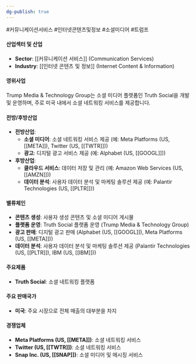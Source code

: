 ```yaml
---
dg-publish: true
---
```

#커뮤니케이션서비스 #인터넷콘텐츠및정보 #소셜미디어 #트럼프

#### 산업섹터 및 산업

- **Sector**: [[커뮤니케이션 서비스]] (Communication Services)
- **Industry**: [[인터넷 콘텐츠 및 정보]] (Internet Content & Information)

#### 영위사업

Trump Media & Technology Group는 소셜 미디어 플랫폼인 Truth Social을 개발 및 운영하며, 주로 미국 내에서 소셜 네트워킹 서비스를 제공합니다.

#### 전방/후방산업

- **전방산업**:
    - **소셜 미디어**: 소셜 네트워킹 서비스 제공 (예: Meta Platforms (US, [[META]]), Twitter (US, [[TWTR]]))
    - **광고**: 디지털 광고 서비스 제공 (예: Alphabet (US, [[GOOGL]]))
- **후방산업**:
    - **클라우드 서비스**: 데이터 저장 및 관리 (예: Amazon Web Services (US, [[AMZN]]))
    - **데이터 분석**: 사용자 데이터 분석 및 마케팅 솔루션 제공 (예: Palantir Technologies (US, [[PLTR]]))

#### 밸류체인

- **콘텐츠 생성**: 사용자 생성 콘텐츠 및 소셜 미디어 게시물
- **플랫폼 운영**: Truth Social 플랫폼 운영 (Trump Media & Technology Group)
- **광고 판매**: 디지털 광고 판매 (Alphabet (US, [[GOOGL]]), Meta Platforms (US, [[META]]))
- **데이터 분석**: 사용자 데이터 분석 및 마케팅 솔루션 제공 (Palantir Technologies (US, [[PLTR]]), IBM (US, [[IBM]]))

#### 주요제품

- **Truth Social**: 소셜 네트워킹 플랫폼

#### 주요 판매국가

- **미국**: 주요 시장으로 전체 매출의 대부분을 차지

#### 경쟁업체

- **Meta Platforms (US, [[META]])**: 소셜 네트워킹 서비스
- **Twitter (US, [[TWTR]])**: 소셜 네트워킹 서비스
- **Snap Inc. (US, [[SNAP]])**: 소셜 미디어 및 메시징 서비스